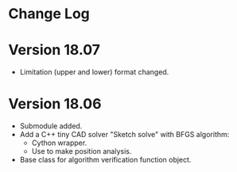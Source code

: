 Change Log
===

Version 18.07
===

+ Limitation (upper and lower) format changed.

Version 18.06
===

+ Submodule added.
+ Add a C++ tiny CAD solver "Sketch solve" with BFGS algorithm:
    + Cython wrapper.
    + Use to make position analysis.
+ Base class for algorithm verification function object.
